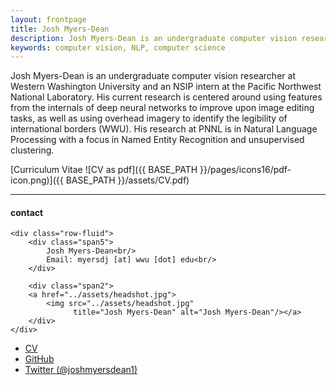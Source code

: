 ```yaml
---
layout: frontpage
title: Josh Myers-Dean
description: Josh Myers-Dean is an undergraduate computer vision researcher at Western Washington University. 
keywords: computer vision, NLP, computer science
---
```


Josh Myers-Dean is an undergraduate computer vision researcher at Western Washington University and an NSIP intern at the Pacific Northwest National Laboratory. His current research is centered around using features from the internals of deep neural networks to improve upon image editing tasks, as well as using overhead imagery to identify the legibility of international borders (WWU). His research at PNNL is in Natural Language Processing with a focus in Named Entity Recognition and unsupervised clustering. 

[Curriculum Vitae ![CV as pdf]({{ BASE_PATH }}/pages/icons16/pdf-icon.png)]({{ BASE_PATH }}/assets/CV.pdf)<br/>


---


<div class="container">
<h4><a name="contact"></a>contact</h4>

    <div class="row-fluid">
        <div class="span5">
            Josh Myers-Dean<br/>
            Email: myersdj [at] wwu [dot] edu<br/>
        </div>

        <div class="span2">
        <a href="../assets/headshot.jpg">
            <img src="../assets/headshot.jpg"
                  title="Josh Myers-Dean" alt="Josh Myers-Dean"/></a>
        </div>
    </div>
</div>

<div class="navbar">
  <div class="navbar-inner">
      <ul class="nav">
          <li><a href="{{ BASE_PATH }}/assets/CV.pdf">CV</a></li>
          <li><a href="https://github.com/joshmyersdean">GitHub</a></li>
          <li><a href="https://twitter.com/joshmyersdean1">Twitter (@joshmyersdean1)</a></li>
      </ul>
  </div>
</div>
